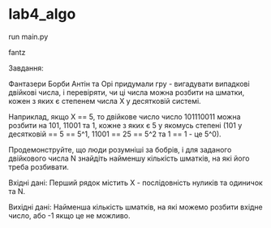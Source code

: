 # lab4_algo

run main.py

fantz

Завдання:

Фантазери
Борби Антін та Орі придумали гру - вигадувати випадкові двійкові числа, і перевіряти, чи ці числа можна розбити на шматки, кожен з яких є степенем числа X у десятковій системі.

Наприклад, якщо X == 5, то двійкове число число 101110011 можна розбити на 101, 11001 та 1, кожне з яких є 5 у якомусь степені (101 у десятковій == 5 == 5^1, 11001 == 25 == 5^2 та 1 == 1 - це 5^0).

Продемонструйте, що люди розумніші за бобрів, і для заданого двійкового числа N знайдіть найменшу кількість шматків, на які його треба розбивати.

Вхідні дані:
	Перший рядок містить X - послідовність нуликів та одиничок та N.

Вихідні дані:
	Найменша кількість шматків, на які можемо розбити вхідне число, або -1 якщо це не можливо.

